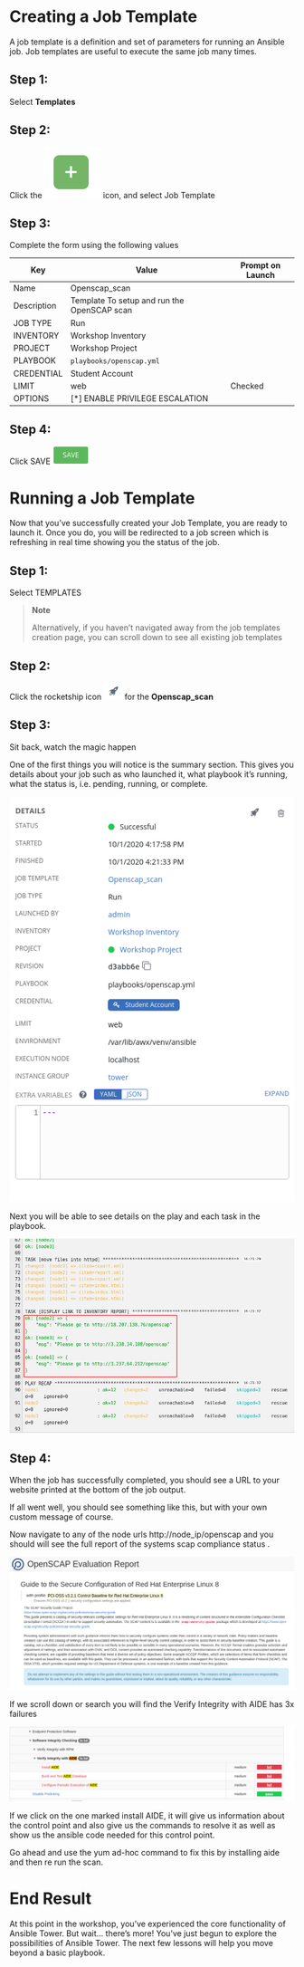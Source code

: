 
Creating a Job Template
=======================
A job template is a definition and set of parameters for running an
Ansible job. Job templates are useful to execute the same job many
times.

Step 1:
-------

Select **Templates**

Step 2:
-------

Click the ![Add](images/add.png) icon, and select Job Template

Step 3:
-------

Complete the form using the following values

| Key         |Value                                   | Prompt on Launch |
|-------------|----------------------------------------|------------------|
| Name        | Openscap_scan              |                  |
| Description | Template To setup and run the OpenSCAP scan |                  |
| JOB TYPE    | Run                                    |                  |
| INVENTORY   | Workshop Inventory                      |                  |
| PROJECT     | Workshop Project               |                  |
| PLAYBOOK    | `playbooks/openscap.yml`                   |                  |
| CREDENTIAL  | Student Account                        |                  |
| LIMIT       | web                                       | Checked          |
| OPTIONS     | [*] ENABLE PRIVILEGE ESCALATION        |                  |

Step 4:
-------

Click SAVE ![Save](images/at_save.png) 


Running a Job Template
======================

Now that you’ve successfully created your Job Template, you are ready to
launch it. Once you do, you will be redirected to a job screen which is
refreshing in real time showing you the status of the job.

Step 1:
-------

Select TEMPLATES

> **Note**
>
> Alternatively, if you haven’t navigated away from the job templates
> creation page, you can scroll down to see all existing job templates

Step 2:
-------

Click the rocketship icon ![Add](images/at_launch_icon.png) for the
**Openscap_scan**

Step 3:
-------

Sit back, watch the magic happen

One of the first things you will notice is the summary section. This
gives you details about your job such as who launched it, what playbook
it’s running, what the status is, i.e. pending, running, or complete.

![Job Summary](images/4-job-summary-details.png)

Next you will be able to see details on the play and each task in the
playbook.

![Play and Task Output](images/4-job-summary-output.png)

Step 4:
-------

When the job has successfully completed, you should see a URL to your website printed at the bottom of the job output.

If all went well, you should see something like this, but with your own
custom message of course.

Now navigate to any of the node urls http://node_ip/openscap and you should will see the full report of the systems scap compliance status
.

![scan](images/node1-site.png)

If we scroll down or search you will find the Verify Integrity with AIDE has 3x failures 

![aide_failure](images/node1-aide-failure.png)

If we click on the one marked install AIDE, it will give us information about the control point and also give us the commands to resolve it as well as show us the ansible code needed for this control point.

Go ahead and use the yum ad-hoc command to fix this by installing aide and then re run the scan.

End Result
==========

At this point in the workshop, you’ve experienced the core functionality
of Ansible Tower. But wait… there’s more! You’ve just begun to explore
the possibilities of Ansible Tower. The next few lessons will help you
move beyond a basic playbook.
